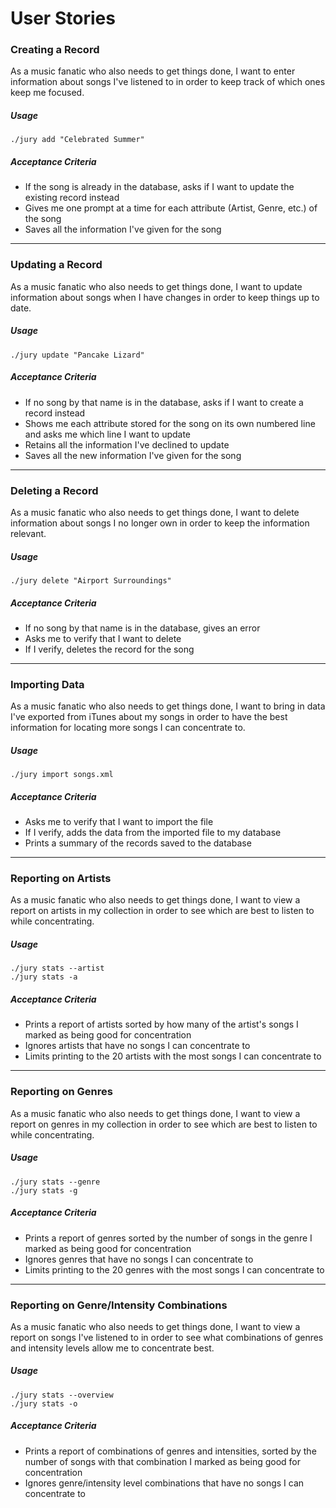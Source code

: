 # User Stories

### Creating a Record

As a music fanatic who also needs to get things done,
I want to enter information about songs I've listened to
in order to keep track of which ones keep me focused.

##### Usage

    ./jury add "Celebrated Summer"

##### Acceptance Criteria

* If the song is already in the database, asks if I want to update the existing record instead
* Gives me one prompt at a time for each attribute (Artist, Genre, etc.) of the song
* Saves all the information I've given for the song

---

### Updating a Record

As a music fanatic who also needs to get things done,
I want to update information about songs when I have changes
in order to keep things up to date.

##### Usage

    ./jury update "Pancake Lizard"

##### Acceptance Criteria

* If no song by that name is in the database, asks if I want to create a record instead
* Shows me each attribute stored for the song on its own numbered line and asks me which line I want to update
* Retains all the information I've declined to update
* Saves all the new information I've given for the song

---

### Deleting a Record

As a music fanatic who also needs to get things done,
I want to delete information about songs I no longer own
in order to keep the information relevant.

##### Usage

    ./jury delete "Airport Surroundings"

##### Acceptance Criteria

* If no song by that name is in the database, gives an error
* Asks me to verify that I want to delete
* If I verify, deletes the record for the song

---

### Importing Data

As a music fanatic who also needs to get things done,
I want to bring in data I've exported from iTunes about my songs
in order to have the best information for locating more songs I can concentrate to.

##### Usage

    ./jury import songs.xml

##### Acceptance Criteria

* Asks me to verify that I want to import the file
* If I verify, adds the data from the imported file to my database
* Prints a summary of the records saved to the database

---

### Reporting on Artists

As a music fanatic who also needs to get things done,
I want to view a report on artists in my collection
in order to see which are best to listen to while concentrating.

##### Usage

    ./jury stats --artist
    ./jury stats -a

##### Acceptance Criteria

* Prints a report of artists sorted by how many of the artist's songs I marked as being good for concentration
* Ignores artists that have no songs I can concentrate to
* Limits printing to the 20 artists with the most songs I can concentrate to

---

### Reporting on Genres

As a music fanatic who also needs to get things done,
I want to view a report on genres in my collection
in order to see which are best to listen to while concentrating.

##### Usage

    ./jury stats --genre
    ./jury stats -g

##### Acceptance Criteria

* Prints a report of genres sorted by the number of songs in the genre I marked as being good for concentration
* Ignores genres that have no songs I can concentrate to
* Limits printing to the 20 genres with the most songs I can concentrate to

---

### Reporting on Genre/Intensity Combinations

As a music fanatic who also needs to get things done,
I want to view a report on songs I've listened to
in order to see what combinations of genres and intensity levels allow me to concentrate best.

##### Usage

    ./jury stats --overview
    ./jury stats -o


##### Acceptance Criteria

* Prints a report of combinations of genres and intensities, sorted by the number of songs with that combination I marked as being good for concentration
* Ignores genre/intensity level combinations that have no songs I can concentrate to

